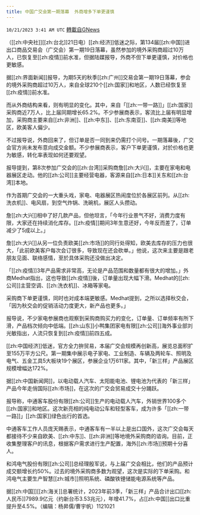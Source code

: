 ```yaml
---
title: 中国广交会第一期落幕  外商增多下单更谨慎
---
```

`10/21/2023 3:41 AM UTC` [轉載自GNews](https://gnews.org/articles/1863063)

（[[zh:中央社]][[zh:台北]]21日电）[[zh:经济]]低迷之际，第134届[[zh:中国]]进出口商品交易会（广交会）第一期19日落幕，虽然参加的境外采购商超过10万人，已恢复至[[zh:疫情]]前水准，但据陆媒报导，外商不但下单更谨慎，对价格也更敏感。

据[[zh:界面新闻]]报导，为期5天的秋季[[zh:广州]]交易会第一期19日落幕，参会的境外采购商超过10万人，来自全球210个[[zh:国家]]和地区，人数已经恢复至[[zh:疫情]]前水准。

而从外商结构来看，则有明显的变化。其中，来自「[[zh:一带一路]]」[[zh:国家]]采购商近7万人，比上届同期增长65.2%。不少参展商表示，客流比上届有明显增加，采购商主要来自[[zh:非洲]]、[[zh:中东]]、[[zh:东南亚]]、[[zh:南美]]等地区，欧美客人偏少。

不过报导说，外商回来了，但订单是否一同到来仍需打个问号。一期落幕後，广交会官方尚未发布意向成交金额。不少参展商表示，客户下单更谨慎，对於价格也更为敏感，转化率表现如何还要观望。

报导提到，第8次参加广交会的[[zh:台湾]]采购商詹[[zh:大兴]]，主要在家电和电器展区走动。他的[[zh:公司]]主要经营电器，客源来自[[zh:日本]]关东和[[zh:台湾]]本地。

作为首期广交会的一大重头戏，家电、电器展区热闹度位於各展区前列。从[[zh:洗衣机]]、电风扇，到空气炸锅、洗碗机，展区人头攒动。

詹[[zh:大兴]]相中了好几款产品，但他坦言，「今年行业景气不好，消费力度有限，大家还在持续消化库存。[[zh:疫情]]期间3年生意还好，今年反而差了，订单减少了5成以上。」

詹[[zh:大兴]]从另一位负责欧美[[zh:市场]]的同行处得知，欧美去库存的压力也很大，「此前欧美客户每次会订很多，导致现在还会砍单。」他说，这次来主要是跟老朋友见面、联络感情，至於具体采购还没做出决定。

「[[zh:疫情]]3年产品需求非常高，无论是产品范围和数量都有很大的增加。」外商Medhat指出，这也导致[[zh:疫情]]後，订单量出现大幅下滑。Medhat的[[zh:公司]]主营空调、[[zh:洗衣机]]、冰箱等家电。

采购商下单更谨慎，同时也对成本端更敏感。Medhat提到，之所以选择秋交会，「因为秋交会的促销活动力度更大，新产品也更多。」

报导说，不少家电参展商也观察到采购商购买力的变化，订单量、订单频率有所下滑，产品档次倾向中低端。[[zh:山东]]小鸭集团家电有限[[zh:公司]]海外事业部刘光敏指出，人流只恢复到[[zh:疫情]]前四五成。

[[zh:中国经济]]低迷，官方全力拚贸易，本届广交会规模再创新高，展览总面积扩至155万平方公尺。第一期集中展示电子家电、工业制造、车辆及两轮车、照明及电气、五金工具5大板块19个展区，参展企业1万611家。其中，「新三样」产品展区规模增幅达172%。

据[[zh:中国新闻网]]，以电动载人汽车、太阳能电池、锂电池为代表的「新三样」产品今年走俏国际[[zh:市场]]，在这次的广交会贸易成交十分踊跃。

报导称，中通客车股份有限[[zh:公司]]生产的电动载人汽车，外销世界100多个[[zh:国家]]和地区。这次新亮相的纯电动公车和轻型客车，成为许多「[[zh:一带一路]]」[[zh:国家]]绿色出行的首选。

中通客车工作人员庞天赐表示，中通客车有一半以上是出口国外，这次广交会每天都接待不少来自欧美、[[zh:中东]]、[[zh:非洲]]等地境外采购商的谘询。目前，正收集整理客户的讯息，根据客户需求进行生产配置，海外[[zh:市场]]预期十分喜人。

和鸿电气股份有限[[zh:公司]]总经理殷军说，与上届广交会相比，他们的产品预计成交额增长约50%。过去的境外采购商多数为观望，这次是实际的下单采购。和鸿电气主要生产智慧[[zh:城市]]照明系统、磷酸铁锂储能电源系统等产品。

据[[zh:中国]][[zh:海关]]总署统计，2023年前3季，「新三样」产品合计出口[[zh:人民币]]7989.9亿元（约新台币3.53兆元），年增41.7%，占[[zh:中国]]出口比重提升至4.5%。（编辑：杨昇儒/曹宇帆）1121021
